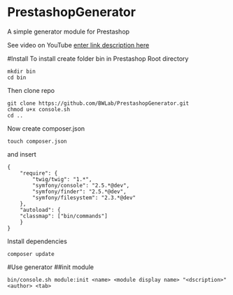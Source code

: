 PrestashopGenerator
===================

A simple generator module for Prestashop

See video on YouTube [enter link description here][1]

#Install
To install create folder bin in Prestashop Root directory

    mkdir bin
    cd bin

Then clone repo

    git clone https://github.com/BWLab/PrestashopGenerator.git
    chmod u+x console.sh
    cd ..

Now create composer.json

    touch composer.json

and insert 
    
    {
        "require": {
            "twig/twig": "1.*",
            "symfony/console": "2.5.*@dev",
            "symfony/finder": "2.5.*@dev",
            "symfony/filesystem": "2.3.*@dev"
        },
        "autoload": {
        "classmap": ["bin/commands"]
        }
    }

Install dependencies

    composer update
    
#Use generator
##init module
    
    bin/console.sh module:init <name> <module display name> "<dscription>" <author> <tab>
    


  [1]: http://youtu.be/E6gmHFSGYxk